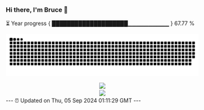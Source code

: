 ### Hi there, I'm Bruce 👋
⏳ Year progress { ████████████████████▁▁▁▁▁▁▁▁▁▁ } 67.77 %

![](https://raw.githubusercontent.com/Swiftie13st/Swiftie13st/main/assets/github-contribution-grid-snake-dark.svg)


<div align="center"> <img src="https://metrics.lecoq.io/Swiftie13st?template=classic&config.timezone=Asia%2FShanghai"> </div>

<div align="center"> <img src="https://github-readme-streak-stats.herokuapp.com/?user=Swiftie13st" /> </div>
---
⏰ Updated on Thu, 05 Sep 2024 01:11:29 GMT
---

